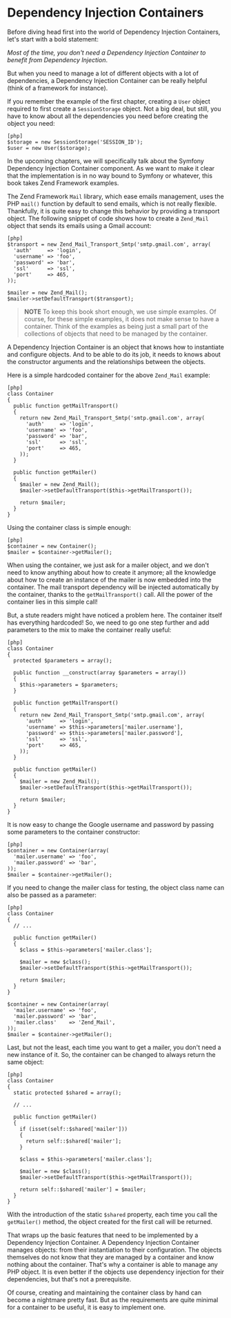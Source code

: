 Dependency Injection Containers
===============================

Before diving head first into the world of Dependency Injection Containers,
let's start with a bold statement:

  *Most of the time, you don't need a Dependency Injection Container to
  benefit from Dependency Injection*.

But when you need to manage a lot of different objects with a lot of
dependencies, a Dependency Injection Container can be really helpful (think of
a framework for instance).

If you remember the example of the first chapter, creating a `User` object
required to first create a `SessionStorage` object. Not a big deal, but still,
you have to know about all the dependencies you need before creating the
object you need:

    [php]
    $storage = new SessionStorage('SESSION_ID');
    $user = new User($storage);

In the upcoming chapters, we will specifically talk about the Symfony
Dependency Injection Container component. As we want to make it clear that the
implementation is in no way bound to Symfony or whatever, this book takes Zend
Framework examples.

The Zend Framework `Mail` library, which ease emails management, uses the PHP
`mail()` function by default to send emails, which is not really flexible.
Thankfully, it is quite easy to change this behavior by providing a transport
object. The following snippet of code shows how to create a `Zend_Mail` object
that sends its emails using a Gmail account:

    [php]
    $transport = new Zend_Mail_Transport_Smtp('smtp.gmail.com', array(
      'auth'     => 'login',
      'username' => 'foo',
      'password' => 'bar',
      'ssl'      => 'ssl',
      'port'     => 465,
    ));

    $mailer = new Zend_Mail();
    $mailer->setDefaultTransport($transport);

>**NOTE**
>To keep this book short enough, we use simple examples. Of course,
>for these simple examples, it does not make sense to have a
>container. Think of the examples as being just a small part of the
>collections of objects that need to be managed by the container.

A Dependency Injection Container is an object that knows how to instantiate
and configure objects. And to be able to do its job, it needs to knows about
the constructor arguments and the relationships between the objects.

Here is a simple hardcoded container for the above `Zend_Mail` example:

    [php]
    class Container
    {
      public function getMailTransport()
      {
        return new Zend_Mail_Transport_Smtp('smtp.gmail.com', array(
          'auth'     => 'login',
          'username' => 'foo',
          'password' => 'bar',
          'ssl'      => 'ssl',
          'port'     => 465,
        ));
      }

      public function getMailer()
      {
        $mailer = new Zend_Mail();
        $mailer->setDefaultTransport($this->getMailTransport());

        return $mailer;
      }
    }

Using the container class is simple enough:

    [php]
    $container = new Container();
    $mailer = $container->getMailer();

When using the container, we just ask for a mailer object, and we don't need
to know anything about how to create it anymore; all the knowledge about how
to create an instance of the mailer is now embedded into the container. The
mail transport dependency will be injected automatically by the container,
thanks to the `getMailTransport()` call. All the power of the container lies
in this simple call!

But, a stute readers might have noticed a problem here. The container itself
has everything hardcoded! So, we need to go one step further and add
parameters to the mix to make the container really useful:

    [php]
    class Container
    {
      protected $parameters = array();

      public function __construct(array $parameters = array())
      {
        $this->parameters = $parameters;
      }

      public function getMailTransport()
      {
        return new Zend_Mail_Transport_Smtp('smtp.gmail.com', array(
          'auth'     => 'login',
          'username' => $this->parameters['mailer.username'],
          'password' => $this->parameters['mailer.password'],
          'ssl'      => 'ssl',
          'port'     => 465,
        ));
      }

      public function getMailer()
      {
        $mailer = new Zend_Mail();
        $mailer->setDefaultTransport($this->getMailTransport());

        return $mailer;
      }
    }

It is now easy to change the Google username and password by passing some
parameters to the container constructor:

    [php]
    $container = new Container(array(
      'mailer.username' => 'foo',
      'mailer.password' => 'bar',
    ));
    $mailer = $container->getMailer();

If you need to change the mailer class for testing, the object class name can
also be passed as a parameter:

    [php]
    class Container
    {
      // ...

      public function getMailer()
      {
        $class = $this->parameters['mailer.class'];

        $mailer = new $class();
        $mailer->setDefaultTransport($this->getMailTransport());

        return $mailer;
      }
    }

    $container = new Container(array(
      'mailer.username' => 'foo',
      'mailer.password' => 'bar',
      'mailer.class'    => 'Zend_Mail',
    ));
    $mailer = $container->getMailer();

Last, but not the least, each time you want to get a mailer, you don't need a
new instance of it. So, the container can be changed to always return the same
object:

    [php]
    class Container
    {
      static protected $shared = array();

      // ...

      public function getMailer()
      {
        if (isset(self::$shared['mailer']))
        {
          return self::$shared['mailer'];
        }

        $class = $this->parameters['mailer.class'];

        $mailer = new $class();
        $mailer->setDefaultTransport($this->getMailTransport());

        return self::$shared['mailer'] = $mailer;
      }
    }

With the introduction of the static `$shared` property, each time you call the
`getMailer()` method, the object created for the first call will be returned.

That wraps up the basic features that need to be implemented by a Dependency
Injection Container. A Dependency Injection Container manages objects: from
their instantiation to their configuration. The objects themselves do not know
that they are managed by a container and know nothing about the container.
That's why a container is able to manage any PHP object. It is even better if
the objects use dependency injection for their dependencies, but that's not a
prerequisite.

Of course, creating and maintaining the container class by hand can become a
nightmare pretty fast. But as the requirements are quite minimal for a
container to be useful, it is easy to implement one.
